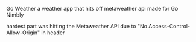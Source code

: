 Go Weather
a weather app that hits off metaweather api
made for Go Nimbly

hardest part was hitting the Metaweather API due to "No Access-Control-Allow-Origin" in header
